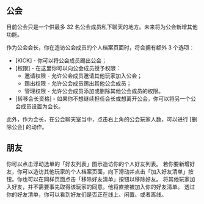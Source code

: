 ## 公会
目前公会只是一个供最多 32 名公会成员私下聊天的地方。未来将为公会新增其他功能。

作为公会会长，你在造访公会成员的个人档案页面时，将会拥有额外 3 个选项：
 - [KICK] - 你可以将公会成员踢出公会；
 - [权限] - 在这里你可以向公会成员授予权限：
   - 邀请权限 - 允许公会成员邀请其他玩家加入公会；
   - 踢出权限 - 允许公会成员踢出其他公会成员；
   - 管理权限 - 允许公会成员添加或删除其他公会成员的权限。
 - [转移会长资格] - 如果你不想继续担任会长或想离开公会，你可以将另一个公会成员设置为会长。

此外，作为会长，在公会聊天室当中，点击右上角的公会玩家人数，可以进行 [删除公会] 的动作。


## 朋友
你可以点击浮动选单的「好友列表」图示造访你的个人好友列表。
若你要新增好友，你可以造访其他玩家的个人档案页面，向下滑动并点击「加入好友清单」按钮。你也可以在同样页面点击「移除好友清单」按钮以移除好友。
将其他玩家加入好友，并不需要事先取得该玩家的同意。他将直接被加入你的好友清单。
透过你的好友清单，你可以看到好友们是否正在线上、闲置、或者离线。